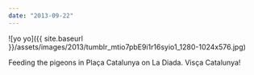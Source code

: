 ```yaml
---
date: "2013-09-22"
---
```


![yo yo]({{ site.baseurl }}/assets/images/2013/tumblr_mtio7pbE9i1r16syio1_1280-1024x576.jpg)

Feeding the pigeons in Plaça Catalunya on La Diada. Visça Catalunya!

